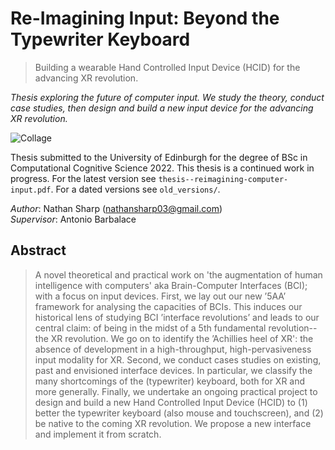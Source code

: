 <!-- TODOs
- [ ] add some emojis!
- [ ]
-->

# Re-Imagining Input: Beyond the Typewriter Keyboard

> Building a wearable Hand Controlled Input Device (HCID) for the advancing XR revolution.

*Thesis exploring the future of computer input. We study the theory, conduct case studies, then design and build a new input device for the advancing XR revolution.*

![Collage](images/project_collage1.png?raw=true "Title")

Thesis submitted to the University of Edinburgh for the degree of BSc in Computational Cognitive Science 2022.
This thesis is a continued work in progress. 
For the latest version see `thesis--reimagining-computer-input.pdf`.
For a dated versions see `old_versions/`.

_Author_: Nathan Sharp (nathansharp03@gmail.com)  
_Supervisor_: Antonio Barbalace

<!--
## Giving Feedback
If you would like to give me some feedback (please do!), please either _markup with hypothesis?_ or _use this link for adobe acrobat (online)_
-->

## Abstract
<!-- push abstract changes to thesis --> 
> A novel theoretical and practical work on 'the augmentation of human intelligence with computers' aka Brain-Computer Interfaces (BCI); with a focus on input devices.
> First, we lay out our new ’5AA’ framework for analysing the capacities of BCIs.
> This induces our historical lens of studying BCI ’interface revolutions’ and leads to our central claim: of being in the midst of a 5th fundamental revolution-- the XR revolution.
> We go on to identify the ’Achillies heel of XR': the absence of development in a high-throughput, high-pervasiveness input modality for XR.
> Second, we conduct cases studies on existing, past and envisioned interface devices.
> In particular, we classify the many shortcomings of the (typewriter) keyboard, both for XR and more generally.
> Finally, we undertake an ongoing practical project to design and build a new Hand Controlled Input Device (HCID) to (1) better the typewriter keyboard (also mouse and touchscreen), and (2) be native to the coming XR revolution.
> We propose a new interface and implement it from scratch. 

<!-- ## Motivation  -->

<!-- ## What Problem does it solve -->

<!-- ## Next Steps
- look for funding
- come start a company with me
-->

<!-- please cite using.. --> 


<!-- comment  --> 
[//]: # (comment.)
